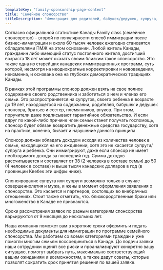 ```yaml
---
templateKey: "family-sponsorship-page-content"
title: "Семейное спонсорство"
titleDescription: "Иммиграция для родителей, бабушек/дедушек, супруга, детей, усыновление"
---
```

Согласно официальной статистике Канады Family class (семейное спонсорство) – второй по популярности способ иммиграции после бизнес-иммиграции и около 60 тысяч человек ежегодно становятся обладателями ПМЖ на этом основании. Любой житель Канады, гражданин либо имеющий статус постоянного жителя, достигший возраста 18 лет может оказать своим близким такое спонсорство. Это также одна из старейших канадских иммиграционных программ, суть которой, несмотря на неоднократные корректировки и нововведения, неизменна, и основана она на глубоких демократических традициях Канады.

В рамках этой программы спонсор должен взять на свое полное содержание своего родственника и заботиться о нем и членах его семьи. Это распространяется на супругов, своего ребенка в возрасте до 19 лет, находящегося на содержании, родителей, бабушек и дедушек спонсора, братьев и сестер, племянников, внуков. При этом, поручители даже подписывают гарантийное обязательство. И если вдруг по какой-либо причине член семьи станет получать госпомощь, спонсор будет обязан возвратить денежные средства государству, хотя на практике, конечно, бывает и нарушение данного принципа.

Спонсор должен обладать доходом исходя из количества человек в семье, находящихся на его иждивении, хотя это не касается супруги/супруга и ребенка. Они иммигрируют, даже если спонсор не имеет необходимого дохода за последний год. Сумма доходов рассчитывается и составляет от 38 (2 человека в составе семьи) до 50 (4 человек в составе) и выше тысяч канадских долларов в год (в провинции Квебек эти цифры ниже).

Спонсирование супруга или супруги возможно только в случае совершеннолетия и мужа, и жены в момент оформления заявления о спонсорстве. Это касается и партнеров, состоящих во внебрачных отношениях. Стоит также отметить, что. близкородственные браки или многоженство в Канаде не признаются.

Сроки рассмотрения заявок по разным категориям спонсорства варьируются от 9 месяцев до нескольких лет.

Наша компания поможет вам в короткие сроки оформить и подать необходимые документы для иммиграции по программе семейного спонсорства. Мы работаем со всеми категориями граждан и уже помогли многим семьям воссоединиться в Канаде. До подачи заявки наши сотрудники оценят все риски и проанализируют конкретно вашу ситуацию, помогут выбрать путь, максимально соответствующий вашим ожиданиям и возможностям, а также дадут советы, которые позволят сократить срок принятия решения по вашей заявке. 

